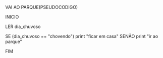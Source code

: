 VAI AO PARQUE(PSEUDOCODIGO)

INICIO

 LER dia_chuvoso

 SE (dia_chuvoso == "chovendo")
 print "ficar em casa" 
 SENÃO 
 print "ir ao parque" 

FIM


